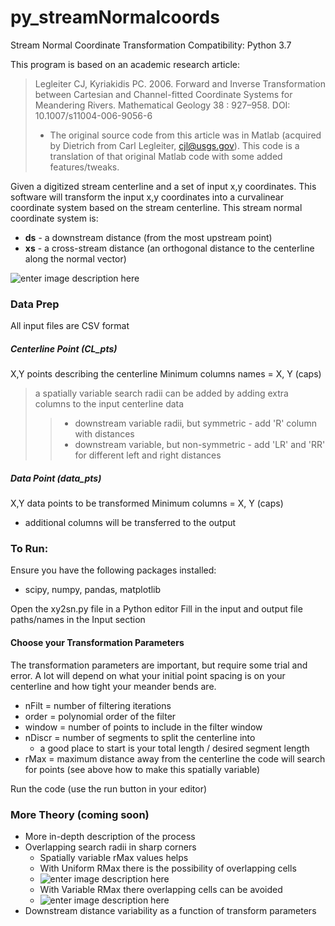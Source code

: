 
# py_streamNormalcoords

Stream Normal Coordinate Transformation
Compatibility:  Python 3.7

This program is based on an academic research article:
> Legleiter CJ, Kyriakidis PC. 2006. Forward and Inverse Transformation  between Cartesian and Channel-fitted Coordinate Systems for Meandering Rivers. Mathematical Geology 38 : 927–958. DOI: 10.1007/s11004-006-9056-6
>- The original source code from this article was in Matlab                 (acquired by Dietrich from Carl Legleiter, cjl@usgs.gov). This code is a translation of that original Matlab code with some added features/tweaks.
                
Given a digitized stream centerline and a set of input x,y         coordinates. This software will transform the input x,y coordinates into a curvalinear coordinate system based on the stream centerline. This stream normal coordinate system is:
- **ds** - a downstream distance (from the most upstream point)
- **xs** - a cross-stream distance (an orthogonal distance to the centerline along the normal vector)

![enter image description here](https://imgur.com/2MyvFN4.png)
        
### Data Prep
All input files are CSV format
##### Centerline Point (CL_pts)
X,Y points describing the centerline 
Minimum columns names = X, Y (caps)
> a spatially variable search radii can be added by adding extra columns to the input centerline data
>>- downstream variable radii, but symmetric - add 'R' column with distances
>>- downstream variable, but non-symmetric - add 'LR' and 'RR' for different left and right distances
    
##### Data Point (data_pts)
X,Y data points to be transformed
Minimum columns = X, Y (caps)
- additional columns will be transferred to the output

### To Run:
Ensure you have the following packages installed:
- scipy, numpy, pandas, matplotlib

Open the xy2sn.py file in a Python editor
Fill in the input and output file paths/names in the Input section
#### Choose your Transformation Parameters
The transformation parameters are important, but require some trial and error. A lot will depend on what your initial point spacing is on your centerline and how tight your meander bends are.
- nFilt  = number of filtering iterations
- order  = polynomial order of the filter
- window = number of points to include in the filter window
- nDiscr = number of segments to split the centerline into
	- a good place to start is your total length / desired segment length
- rMax   = maximum distance away from the centerline the code will search for points (see above how to make this spatially variable)

Run the code (use the run button in your editor)

### More Theory (coming soon)
- More in-depth description of the process
- Overlapping search radii in sharp corners
	- Spatially variable rMax values helps
	- With Uniform RMax there is the possibility of overlapping cells
	- ![enter image description here](https://i.imgur.com/DXKeiwam.png)
	- With Variable RMax there overlapping cells can be avoided
	- ![enter image description here](https://i.imgur.com/SNqJkAYm.png)
- Downstream distance variability as a function of transform parameters
